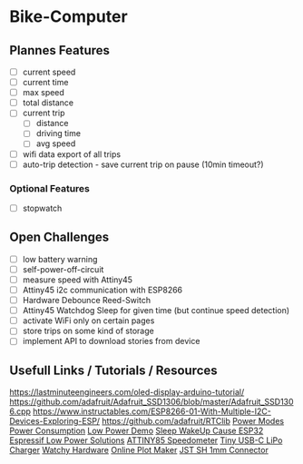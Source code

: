 # Bike-Computer

## Plannes Features

- [ ] current speed
- [ ] current time
- [ ] max speed
- [ ] total distance
- [ ] current trip
  - [ ] distance
  - [ ] driving time
  - [ ] avg speed
- [ ] wifi data export of all trips
- [ ] auto-trip detection - save current trip on pause (10min timeout?)

### Optional Features

- [ ] stopwatch

## Open Challenges

- [ ] low battery warning
- [ ] self-power-off-circuit
- [ ] measure speed with Attiny45
- [ ] Attiny45 i2c communication with ESP8266
- [ ] Hardware Debounce Reed-Switch
- [ ] Attiny45 Watchdog Sleep for given time (but continue speed detection)
- [ ] activate WiFi only on certain pages
- [ ] store trips on some kind of storage
- [ ] implement API to download stories from device

## Usefull Links / Tutorials / Resources

https://lastminuteengineers.com/oled-display-arduino-tutorial/
https://github.com/adafruit/Adafruit_SSD1306/blob/master/Adafruit_SSD1306.cpp
https://www.instructables.com/ESP8266-01-With-Multiple-I2C-Devices-Exploring-ESP/
https://github.com/adafruit/RTClib
[Power Modes](https://blog.creations.de/?p=149)
[Power Consumption](https://bbs.espressif.com/viewtopic.php?t=133)
[Low Power Demo](https://github.com/esp8266/Arduino/tree/master/libraries/esp8266/examples/LowPowerDemo)
[Sleep WakeUp Cause ESP32](https://docs.espressif.com/projects/esp-idf/en/latest/esp32/api-reference/system/sleep_modes.html#checking-sleep-wakeup-cause)
[Espressif Low Power Solutions](https://www.espressif.com/sites/default/files/9b-esp8266-low_power_solutions_en_0.pdf)
[ATTINY85 Speedometer](https://easyeda.com/sergiu.stanciu/oled_display_attiny)
[Tiny USB-C LiPo Charger](https://www.tindie.com/products/beastdevices/ant-usb-c-lipo-battery-charger/)
[Watchy Hardware](https://watchy.sqfmi.com/docs/hardware/)
[Online Plot Maker](https://chart-studio.plotly.com/create/#/)
[JST SH 1mm Connector](https://www.youtube.com/watch?v=wn3ixZ-sv5w)
